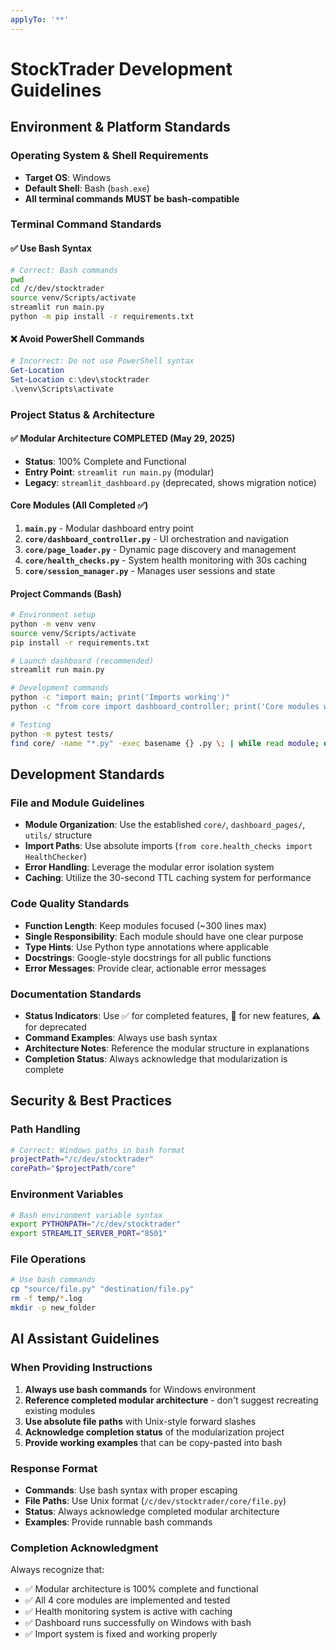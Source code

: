 ```yaml
---
applyTo: '**'
---
```


# StockTrader Development Guidelines

## Environment & Platform Standards

### Operating System & Shell Requirements
- **Target OS**: Windows
- **Default Shell**: Bash (`bash.exe`)
- **All terminal commands MUST be bash-compatible**

### Terminal Command Standards

#### ✅ Use Bash Syntax
```bash
# Correct: Bash commands
pwd
cd /c/dev/stocktrader
source venv/Scripts/activate
streamlit run main.py
python -m pip install -r requirements.txt
```

#### ❌ Avoid PowerShell Commands
```powershell
# Incorrect: Do not use PowerShell syntax
Get-Location
Set-Location c:\dev\stocktrader
.\venv\Scripts\activate
```

### Project Status & Architecture

#### ✅ Modular Architecture COMPLETED (May 29, 2025)
- **Status**: 100% Complete and Functional
- **Entry Point**: `streamlit run main.py` (modular)
- **Legacy**: `streamlit_dashboard.py` (deprecated, shows migration notice)

#### Core Modules (All Completed ✅)
1. **`main.py`** - Modular dashboard entry point
2. **`core/dashboard_controller.py`** - UI orchestration and navigation  
3. **`core/page_loader.py`** - Dynamic page discovery and management
4. **`core/health_checks.py`** - System health monitoring with 30s caching
5. **`core/session_manager.py`** - Manages user sessions and state

#### Project Commands (Bash)
```bash
# Environment setup
python -m venv venv
source venv/Scripts/activate
pip install -r requirements.txt

# Launch dashboard (recommended)
streamlit run main.py

# Development commands
python -c "import main; print('Imports working')"
python -c "from core import dashboard_controller; print('Core modules working')"

# Testing
python -m pytest tests/
find core/ -name "*.py" -exec basename {} .py \; | while read module; do python -c "import core.$module; print('$module.py imported successfully')"; done
```

## Development Standards

### File and Module Guidelines
- **Module Organization**: Use the established `core/`, `dashboard_pages/`, `utils/` structure
- **Import Paths**: Use absolute imports (`from core.health_checks import HealthChecker`)
- **Error Handling**: Leverage the modular error isolation system
- **Caching**: Utilize the 30-second TTL caching system for performance

### Code Quality Standards
- **Function Length**: Keep modules focused (~300 lines max)
- **Single Responsibility**: Each module should have one clear purpose
- **Type Hints**: Use Python type annotations where applicable
- **Docstrings**: Google-style docstrings for all public functions
- **Error Messages**: Provide clear, actionable error messages

### Documentation Standards
- **Status Indicators**: Use ✅ for completed features, 🚀 for new features, ⚠️ for deprecated
- **Command Examples**: Always use bash syntax
- **Architecture Notes**: Reference the modular structure in explanations
- **Completion Status**: Always acknowledge that modularization is complete

## Security & Best Practices

### Path Handling
```bash
# Correct: Windows paths in bash format
projectPath="/c/dev/stocktrader"
corePath="$projectPath/core"
```

### Environment Variables
```bash
# Bash environment variable syntax
export PYTHONPATH="/c/dev/stocktrader"
export STREAMLIT_SERVER_PORT="8501"
```

### File Operations
```bash
# Use bash commands
cp "source/file.py" "destination/file.py"
rm -f temp/*.log
mkdir -p new_folder
```

## AI Assistant Guidelines

### When Providing Instructions
1. **Always use bash commands** for Windows environment
2. **Reference completed modular architecture** - don't suggest recreating existing modules
3. **Use absolute file paths** with Unix-style forward slashes
4. **Acknowledge completion status** of the modularization project
5. **Provide working examples** that can be copy-pasted into bash

### Response Format
- **Commands**: Use bash syntax with proper escaping
- **File Paths**: Use Unix format (`/c/dev/stocktrader/core/file.py`)
- **Status**: Always acknowledge completed modular architecture
- **Examples**: Provide runnable bash commands

### Completion Acknowledgment
Always recognize that:
- ✅ Modular architecture is 100% complete and functional
- ✅ All 4 core modules are implemented and tested
- ✅ Health monitoring system is active with caching
- ✅ Dashboard runs successfully on Windows with bash
- ✅ Import system is fixed and working properly
